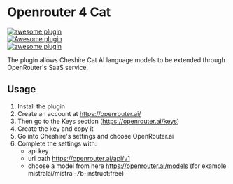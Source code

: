 # Openrouter 4 Cat

[![awesome plugin](https://custom-icon-badges.demolab.com/static/v1?label=&message=awesome+plugin&color=383938&style=for-the-badge&logo=cheshire_cat_ai)](https://)  
[![Awesome plugin](https://custom-icon-badges.demolab.com/static/v1?label=&message=Awesome+plugin&color=000000&style=for-the-badge&logo=cheshire_cat_ai)](https://)  
[![awesome plugin](https://custom-icon-badges.demolab.com/static/v1?label=&message=awesome+plugin&color=F4F4F5&style=for-the-badge&logo=cheshire_cat_black)](https://)

The plugin allows Cheshire Cat AI language models to be extended through OpenRouter's SaaS service.  

## Usage

1. Install the plugin
2. Create an account at https://openrouter.ai/
3. Then go to the Keys section (https://openrouter.ai/keys)
4. Create the key and copy it
5. Go into Cheshire's settings and choose OpenRouter.ai
6. Complete the settings with:
   - api key
   - url path https://openrouter.ai/api/v1
   - choose a model from here https://openrouter.ai/models (for example mistralai/mistral-7b-instruct:free)

